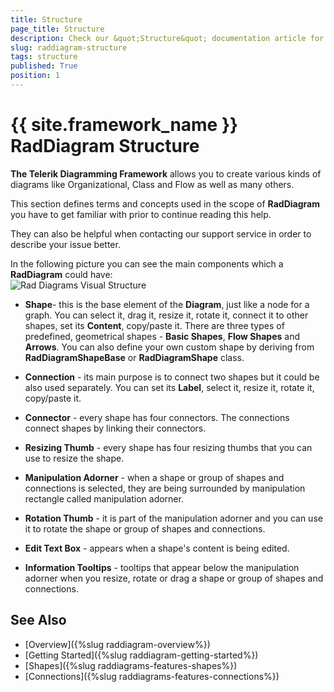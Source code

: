 ```yaml
---
title: Structure
page_title: Structure
description: Check our &quot;Structure&quot; documentation article for the RadDiagram {{ site.framework_name }} control.
slug: raddiagram-structure
tags: structure
published: True
position: 1
---
```


# {{ site.framework_name }} RadDiagram Structure

__The Telerik Diagramming Framework__ allows you to create various kinds of diagrams like Organizational, Class and Flow as well as many others.	  

This section defines terms and concepts used in the scope of __RadDiagram__ you have to get familiar with prior to continue reading this help.	  

They can also be helpful when contacting our support service in order to describe your issue better.

In the following picture you can see the main components which a __RadDiagram__ could have: 		
![Rad Diagrams Visual Structure](images/RadDiagrams_VisualStructure.png)

* __Shape__- this is the base element of the __Diagram__, just like a node for a graph. You can select it, drag it, resize it, rotate it, connect it to other shapes, set its __Content__, copy/paste it. There are three types of predefined, geometrical shapes - __Basic Shapes__, __Flow Shapes__ and __Arrows__. You can also define your own custom shape by deriving from __RadDiagramShapeBase__ or __RadDiagramShape__ class.			  

* __Connection__ - its main purpose is to connect two shapes but it could be also used separately. You can set its __Label__, select it, resize it, rotate it, copy/paste it.			  

* __Connector__ - every shape has four connectors. The connections connect shapes by linking their connectors.			  

* __Resizing Thumb__ - every shape has four resizing thumbs that you can use to resize the shape.			  

* __Manipulation Adorner__ - when a shape or group of shapes and connections is selected, they are being surrounded by manipulation rectangle called manipulation adorner.			  

* __Rotation Thumb__ - it is part of the manipulation adorner and you can use it to rotate the shape or group of shapes and connections.			  

* __Edit Text Box__ - appears when a shape's content is being edited.			  

* __Information Tooltips__ - tooltips that appear below the manipulation adorner when you resize, rotate or drag a shape or group of shapes and connections.			  

## See Also
 * [Overview]({%slug raddiagram-overview%})
 * [Getting Started]({%slug raddiagram-getting-started%})
 * [Shapes]({%slug raddiagrams-features-shapes%})
 * [Connections]({%slug raddiagrams-features-connections%})